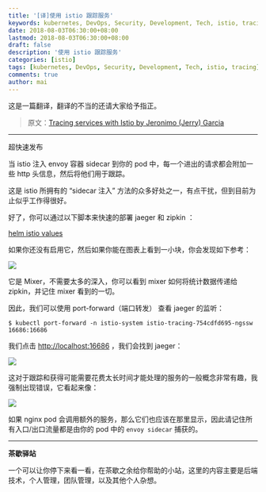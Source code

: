 ```yaml
---
title: '[译]使用 istio 跟踪服务'
keywords: kubernetes, DevOps, Security, Development, Tech, istio, tracing
date: 2018-08-03T06:30:00+08:00
lastmod: 2018-08-03T06:30:00+08:00
draft: false
description: '使用 istio 跟踪服务'
categories: [istio]
tags: [kubernetes, DevOps, Security, Development, Tech, istio, tracing]
comments: true
author: mai
---
```


这是一篇翻译，翻译的不当的还请大家给予指正。

>原文：[Tracing services with Istio by Jeronimo (Jerry) Garcia](https://hackernoon.com/tracing-services-with-istio-e51d249da60c)

----

超快速发布

当 istio 注入 envoy 容器 sidecar 到你的 pod 中，每一个进出的请求都会附加一些 http 头信息，然后将他们用于跟踪。

这是 istio 所拥有的 “sidecar 注入” 方法的众多好处之一，有点干扰，但到目前为止似乎工作得很好。

好了，你可以通过以下脚本来快速的部署 jaeger 和 zipkin ：

[helm istio values](https://github.com/istio/istio/blob/master/install/kubernetes/helm/istio/values.yaml#L415)

如果你还没有启用它，然后如果你能在图表上看到一小块，你会发现如下参考：

![](https://cdn-images-1.medium.com/max/1600/1*IeIAfZClvqJHvDkXTulDrg.png)

它是 Mixer，不需要太多的深入，你可以看到 mixer 如何将统计数据传递给 zipkin，并记住 mixer 看到的一切。

因此，我们可以使用 port-forward（端口转发） 查看 jaeger 的监听：

```shell
$ kubectl port-forward -n istio-system istio-tracing-754cdfd695-ngssw
16686:16686
```

我们点击 [http://localhost:16686](http://localhost:16686) ，我们会找到 jaeger：

![](https://cdn-images-1.medium.com/max/1600/1*5KEKom5j8tyagFVdSIGWlw.png)

这对于跟踪和获得可能需要花费太长时间才能处理的服务的一般概念非常有趣，我强制出现错误，它看起来像：

![](https://cdn-images-1.medium.com/max/1600/1*gECzUb6Hh5QjxK0-ueYT8g.png)

如果 nginx pod 会调用额外的服务，那么它们也应该在那里显示，因此请记住所有入口/出口流量都是由你的 pod 中的 `envoy sidecar` 捕获的。

----

**茶歇驿站**

一个可以让你停下来看一看，在茶歇之余给你帮助的小站，这里的内容主要是后端技术，个人管理，团队管理，以及其他个人杂想。


